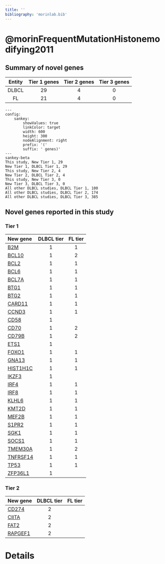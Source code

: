 ```yaml
---
title: ''
bibliography: 'morinlab.bib'
---
```


# @morinFrequentMutationHistonemodifying2011
## Summary of novel genes

|Entity| Tier 1 genes| Tier 2 genes|Tier 3 genes|
|:-:|:-:|:-:|:-:|
|DLBCL|29|4|0|
|FL|21|4|0|
```mermaid
---
config:
    sankey:
        showValues: true
        linkColor: target
        width: 600
        height: 300
        nodeAlignment: right
        prefix: '('
        suffix: ' genes)'
---
sankey-beta
This study, New Tier 1, 29
New Tier 1, DLBCL Tier 1, 29
This study, New Tier 2, 4
New Tier 2, DLBCL Tier 2, 4
This study, New Tier 3, 0
New Tier 3, DLBCL Tier 3, 0
All other DLBCL studies, DLBCL Tier 1, 100
All other DLBCL studies, DLBCL Tier 2, 174
All other DLBCL studies, DLBCL Tier 3, 385
```

## Novel genes reported in this study

### Tier 1
|New gene|DLBCL tier|FL tier|
|:-|:-:|:-:|
|[B2M](../B2M)|1 |1 |
|[BCL10](../BCL10)|1 |2 |
|[BCL2](../BCL2)|1 |1 |
|[BCL6](../BCL6)|1 |1 |
|[BCL7A](../BCL7A)|1 |1 |
|[BTG1](../BTG1)|1 |1 |
|[BTG2](../BTG2)|1 |1 |
|[CARD11](../CARD11)|1 |1 |
|[CCND3](../CCND3)|1 |1 |
|[CD58](../CD58)|1 | |
|[CD70](../CD70)|1 |2 |
|[CD79B](../CD79B)|1 |2 |
|[ETS1](../ETS1)|1 | |
|[FOXO1](../FOXO1)|1 |1 |
|[GNA13](../GNA13)|1 |1 |
|[HIST1H1C](../HIST1H1C)|1 |1 |
|[IKZF3](../IKZF3)|1 | |
|[IRF4](../IRF4)|1 |1 |
|[IRF8](../IRF8)|1 |1 |
|[KLHL6](../KLHL6)|1 |1 |
|[KMT2D](../KMT2D)|1 |1 |
|[MEF2B](../MEF2B)|1 |1 |
|[S1PR2](../S1PR2)|1 |1 |
|[SGK1](../SGK1)|1 |1 |
|[SOCS1](../SOCS1)|1 |1 |
|[TMEM30A](../TMEM30A)|1 |2 |
|[TNFRSF14](../TNFRSF14)|1 |1 |
|[TP53](../TP53)|1 |1 |
|[ZFP36L1](../ZFP36L1)|1 | |

### Tier 2
|New gene|DLBCL tier|FL tier|
|:-|:-:|:-:|
|[CD274](../CD274)|2 | |
|[CIITA](../CIITA)|2 | |
|[FAT2](../FAT2)|2 | |
|[RAPGEF1](../RAPGEF1)|2 | |


# Details

